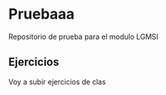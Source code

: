 # Pruebaaa
Repositorio de prueba para el modulo LGMSI

## Ejercicios
Voy a subir ejercicios de clas
